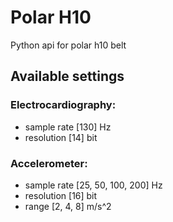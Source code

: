 # Polar H10
Python api for polar h10 belt

## Available settings

### Electrocardiography:
- sample rate [130] Hz
- resolution [14] bit

### Accelerometer:
- sample rate [25, 50, 100, 200] Hz
- resolution [16] bit
- range [2, 4, 8] m/s^2